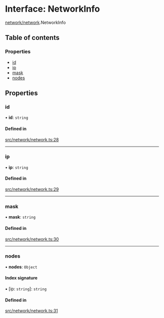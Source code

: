 # Interface: NetworkInfo

[network/network](../modules/network_network).NetworkInfo

## Table of contents

### Properties

- [id](network_network.NetworkInfo#id)
- [ip](network_network.NetworkInfo#ip)
- [mask](network_network.NetworkInfo#mask)
- [nodes](network_network.NetworkInfo#nodes)

## Properties

### id

• **id**: `string`

#### Defined in

[src/network/network.ts:28](https://github.com/golemfactory/yajsapi/blob/7987f19/src/network/network.ts#L28)

___

### ip

• **ip**: `string`

#### Defined in

[src/network/network.ts:29](https://github.com/golemfactory/yajsapi/blob/7987f19/src/network/network.ts#L29)

___

### mask

• **mask**: `string`

#### Defined in

[src/network/network.ts:30](https://github.com/golemfactory/yajsapi/blob/7987f19/src/network/network.ts#L30)

___

### nodes

• **nodes**: `Object`

#### Index signature

▪ [ip: `string`]: `string`

#### Defined in

[src/network/network.ts:31](https://github.com/golemfactory/yajsapi/blob/7987f19/src/network/network.ts#L31)
